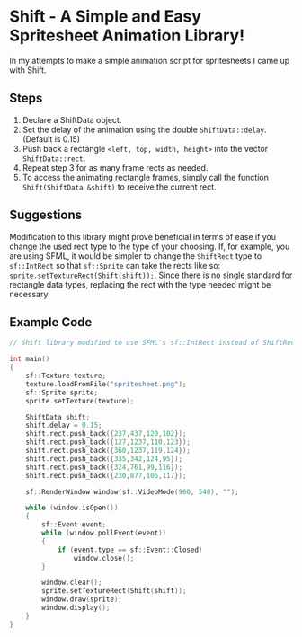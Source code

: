 # Shift - A Simple and Easy Spritesheet Animation Library!

In my attempts to make a simple animation script for spritesheets I came up with Shift.


## Steps

1.  Declare a ShiftData object.
2.  Set the delay of the animation using the double `ShiftData::delay`. (Default is 0.15)
3.  Push back a rectangle `<left, top, width, height>` into the vector `ShiftData::rect`.
4.  Repeat step 3 for as many frame rects as needed.
5.  To access the animating rectangle frames, simply call the function `Shift(ShiftData &shift)` to receive the current rect.

## Suggestions

Modification to this library might prove beneficial in terms of ease if you change the used rect type to the type of your choosing. If, for example, you are using SFML, it would be simpler to change the `ShiftRect` type to `sf::IntRect` so that `sf::Sprite` can take the rects like so: `sprite.setTextureRect(Shift(shift));`. Since there is no single standard for rectangle data types, replacing the rect with the type needed might be necessary.

## Example Code

```cpp
// Shift library modified to use SFML's sf::IntRect instead of ShiftRect

int main()
{
    sf::Texture texture;
    texture.loadFromFile("spritesheet.png");
    sf::Sprite sprite;
    sprite.setTexture(texture);

    ShiftData shift;
    shift.delay = 0.15;
    shift.rect.push_back({237,437,120,102});
    shift.rect.push_back({127,1237,110,123});
    shift.rect.push_back({360,1237,119,124});
    shift.rect.push_back({335,342,124,95});
    shift.rect.push_back({324,761,99,116});
    shift.rect.push_back({230,877,106,117});

    sf::RenderWindow window(sf::VideoMode(960, 540), "");

    while (window.isOpen())
    {
        sf::Event event;
        while (window.pollEvent(event))
        {
            if (event.type == sf::Event::Closed)
                window.close();
        }

        window.clear();
        sprite.setTextureRect(Shift(shift));
        window.draw(sprite);
        window.display();
    }
}
